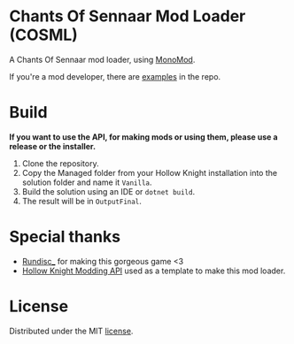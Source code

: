 Chants Of Sennaar Mod Loader (COSML)
=========================

A Chants Of Sennaar mod loader, using [MonoMod](https://github.com/MonoMod/MonoMod).

If you're a mod developer, there are [examples](https://github.com/COS-Modding/api/tree/main/Examples) in the repo.

Build
=======

**If you want to use the API, for making mods or using them, please use a release or the installer.**

1. Clone the repository.
2. Copy the Managed folder from your Hollow Knight installation into the solution folder and name it `Vanilla`.
3. Build the solution using an IDE or `dotnet build`.
4. The result will be in `OutputFinal`.

Special thanks
=======
- [Rundisc_](https://www.rundisc.io/chants-of-sennaar/) for making this gorgeous game <3
- [Hollow Knight Modding API](https://github.com/hk-modding/api) used as a template to make this mod loader.

License
=======
Distributed under the MIT [license](https://github.com/COS-Modding/api/blob/main/LICENSE).
